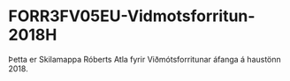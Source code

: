 # FORR3FV05EU-Vidmotsforritun-2018H

Þetta er Skilamappa Róberts Atla fyrir Viðmótsforritunar áfanga á haustönn 2018.
